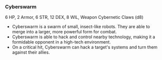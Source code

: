 ### Cyberswarm

6 HP, 2 Armor, 6 STR, 12 DEX, 8 WIL, Weapon Cybernetic Claws (d8)

- Cyberswarm is a swarm of small, insect-like robots. They are able to merge into a larger, more powerful form for combat.
- Cyberswarm is able to hack and control nearby technology, making it a formidable opponent in a high-tech environment.
- On a critical hit, Cyberswarm can hack a target's systems and turn them against their allies.

